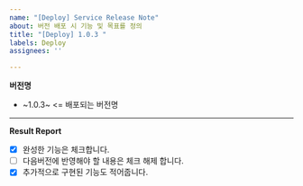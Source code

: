 ```yaml
---
name: "[Deploy] Service Release Note"
about: 버전 배포 시 기능 및 목표를 정의
title: "[Deploy] 1.0.3 "
labels: Deploy
assignees: ''

---
```


**버전명** 

* ~1.0.3~ <= 배포되는 버전명

--- 

**Result Report**

- [x] 완성한 기능은 체크합니다.
- [ ] 다음버전에 반영해야 할 내용은 체크 해제 합니다.
- [x] 추가적으로 구현된 기능도 적어줍니다.
